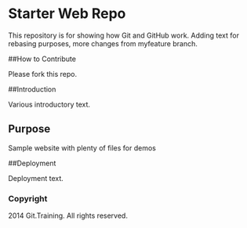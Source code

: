 # Starter Web Repo

This repository is for showing how Git and GitHub work. Adding text for rebasing purposes, more changes from myfeature branch.

##How to Contribute

Please fork this repo.

##Introduction

Various introductory text.

## Purpose

Sample website with plenty of files for demos

##Deployment

Deployment text.

### Copyright

2014 Git.Training. All rights reserved.